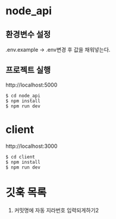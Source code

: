 # node_api

## 환경변수 설정

.env.example -> .env변경 후 값을 채워넣는다.

## 프로젝트 실행

http://localhost:5000

```
$ cd node_api
$ npm install
$ npm run dev
```

# client

http://localhost:3000

```
$ cd client
$ npm install
$ npm run dev
```

# 깃훅 목록

1. 커밋명에 자동 지라번호 입력되게하기2
